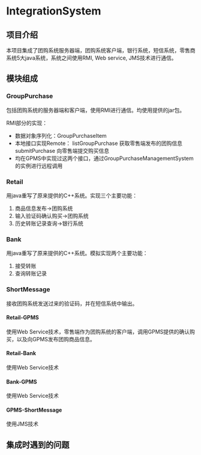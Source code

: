 # IntegrationSystem
## 项目介绍

本项目集成了团购系统服务器端，团购系统客户端，银行系统，短信系统，零售商系统5大java系统，系统之间使用RMI, Web service, JMS技术进行通信。

## 模块组成

### GroupPurchase
包括团购系统的服务器端和客户端，使用RMI进行通信。均使用提供的jar包。

RMI部分的实现：

 - 数据对象序列化：GroupPurchaseItem
 - 本地接口实现Remote：
    listGroupPurchase 获取零售端发布的团购信息
    submitPurchase 向零售端提交购买信息
 - 均在GPMS中实现过这两个接口，通过GroupPurchaseManagementSystem的实例进行远程调用

### Retail
用java重写了原来提供的C++系统。实现三个主要功能：

 1. 商品信息发布->团购系统
 2. 输入验证码确认购买->团购系统
 3. 历史转账记录查询->银行系统

### Bank
用java重写了原来提供的C++系统。模拟实现两个主要功能：

 1. 接受转账
 2. 查询转账记录

### ShortMessage
接收团购系统发送过来的验证码，并在短信系统中输出。

#### Retail-GPMS
使用Web Service技术，零售端作为团购系统的客户端，调用GPMS提供的确认购买，以及向GPMS发布团购商品信息。

#### Retail-Bank
使用Web Service技术

#### Bank-GPMS
使用Web Service技术

#### GPMS-ShortMessage
使用JMS技术


## 集成时遇到的问题
